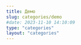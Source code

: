 ```yaml
---
title: Демо
slug: categories/demo
#date: 2023-11-10 14:10:09
type: "categories"
layout: "categories"
---
```

